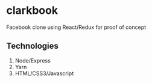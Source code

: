 # clarkbook
Facebook clone using React/Redux for proof of concept

## Technologies

1. Node/Express
2. Yarn
3. HTML/CSS3/Javascript
